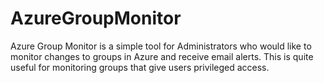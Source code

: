 # AzureGroupMonitor
Azure Group Monitor is a simple tool for Administrators who would like to monitor changes to groups in Azure and receive email alerts. This is quite useful for monitoring groups that give users privileged access.
